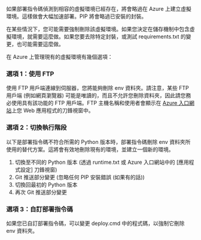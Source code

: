 如果部署指令碼偵測到相容的虛擬環境已經存在，將會略過在 Azure 上建立虛擬環境。這樣做會大幅加速部署。PIP 將會略過已安裝的封裝。

在某些情況下，您可能需要強制刪除該虛擬環境。如果您決定在儲存機制中包含虛擬環境，就需要這麼做。如果您要去除特定封裝，或測試 requirements.txt 的變更，也可能需要這麼做。

在 Azure 上管理現有的虛擬環境有幾個選項：

### 選項 1：使用 FTP

使用 FTP 用戶端連線到伺服器，您將能夠刪除 env 資料夾。請注意，某些 FTP 用戶端 (例如網頁瀏覽器) 可能是唯讀的，而且不允許您刪除資料夾，因此請您務必使用具有該功能的 FTP 用戶端。FTP 主機名稱和使用者會顯示在 [Azure 入口網站](https://portal.azure.com)上您 Web 應用程式的刀鋒視窗中。

### 選項 2：切換執行階段

以下是部署指令碼不符合所需的 Python 版本時，部署指令碼刪除 env 資料夾所使用的替代方案。這將會有效地刪除現有的環境，並建立一個新的環境。

1. 切換至不同的 Python 版本 (透過 runtime.txt 或 Azure 入口網站中的 [應用程式設定] 刀鋒視窗)
1. Git 推送部分變更 (忽略任何 PIP 安裝錯誤 (如果有的話))
1. 切換回最初的 Python 版本
1. 再次 Git 推送部分變更

### 選項 3：自訂部署指令碼

如果您已自訂部署指令碼，可以變更 deploy.cmd 中的程式碼，以強制它刪除 env 資料夾。

<!---HONumber=62-->